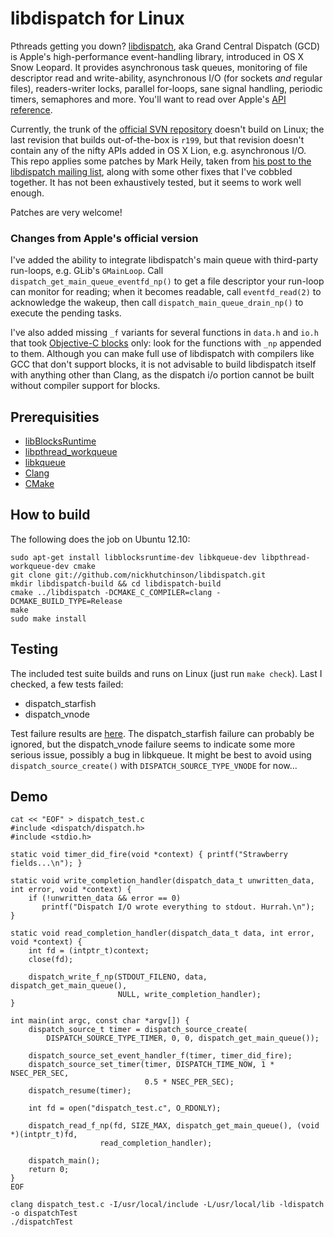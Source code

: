 libdispatch for Linux
=====================

Pthreads getting you down? [libdispatch](http://libdispatch.macosforge.org), aka Grand Central Dispatch (GCD) is Apple's high-performance event-handling library, introduced in OS X Snow Leopard. It provides asynchronous task queues, monitoring of file descriptor read and write-ability, asynchronous I/O (for sockets *and* regular files), readers-writer locks, parallel for-loops, sane signal handling, periodic timers, semaphores and more. You'll want to read over Apple's [API reference](http://developer.apple.com/library/ios/#documentation/Performance/Reference/GCD_libdispatch_Ref/Reference/reference.html).

Currently, the trunk of the [official SVN repository](http://libdispatch.macosforge.org/trac/browser) doesn't build on Linux; the last revision that builds out-of-the-box is `r199`, but that revision doesn't contain any of the nifty APIs added in OS X Lion, e.g. asynchronous I/O. This repo applies some patches by Mark Heily, taken from [his post to the libdispatch mailing list](http://lists.macosforge.org/pipermail/libdispatch-dev/2012-August/000676.html), along with some other fixes that I've cobbled together. It has not been exhaustively tested, but it seems to work well enough.

Patches are very welcome!

### Changes from Apple's official version
I've added the ability to integrate libdispatch's main queue with third-party run-loops, e.g. GLib's `GMainLoop`. Call `dispatch_get_main_queue_eventfd_np()` to get a file descriptor your run-loop can monitor for reading; when it becomes readable, call `eventfd_read(2)` to acknowledge the wakeup, then call `dispatch_main_queue_drain_np()` to execute the pending tasks.

I've also added missing `_f` variants for several functions in `data.h` and `io.h` that took [Objective-C blocks](http://developer.apple.com/library/ios/#documentation/cocoa/Conceptual/Blocks/Articles/00_Introduction.html) only: look for the functions with `_np` appended to them. Although you can make full use of libdispatch with compilers like GCC that don't support blocks, it is not advisable to build libdispatch itself with anything other than Clang, as the dispatch i/o portion cannot be built without compiler support for blocks.

Prerequisities
--------------
- [libBlocksRuntime](https://github.com/mheily/blocks-runtime)
- [libpthread_workqueue](https://github.com/mheily/libpwq)
- [libkqueue](https://github.com/mheily/libkqueue)
- [Clang](http://llvm.org)
- [CMake](http://cmake.org)

How to build
------------
The following does the job on Ubuntu 12.10:

    sudo apt-get install libblocksruntime-dev libkqueue-dev libpthread-workqueue-dev cmake
    git clone git://github.com/nickhutchinson/libdispatch.git
    mkdir libdispatch-build && cd libdispatch-build
    cmake ../libdispatch -DCMAKE_C_COMPILER=clang -DCMAKE_BUILD_TYPE=Release
    make
    sudo make install

Testing
-------
The included test suite builds and runs on Linux (just run `make check`). Last I checked, a few tests failed:

- dispatch_starfish
- dispatch_vnode

Test failure results are [here](https://gist.github.com/3903724). The dispatch_starfish failure can probably be ignored, but the dispatch_vnode failure seems to indicate some more serious issue, possibly a bug in libkqueue. It might be best to avoid using `dispatch_source_create()` with `DISPATCH_SOURCE_TYPE_VNODE` for now...

Demo
-------
    cat << "EOF" > dispatch_test.c
    #include <dispatch/dispatch.h>
    #include <stdio.h>

    static void timer_did_fire(void *context) { printf("Strawberry fields...\n"); }

    static void write_completion_handler(dispatch_data_t unwritten_data, int error, void *context) {
        if (!unwritten_data && error == 0)
           printf("Dispatch I/O wrote everything to stdout. Hurrah.\n");
    }

    static void read_completion_handler(dispatch_data_t data, int error, void *context) {
        int fd = (intptr_t)context;
        close(fd);
        
        dispatch_write_f_np(STDOUT_FILENO, data, dispatch_get_main_queue(),
                            NULL, write_completion_handler);
    }
     
    int main(int argc, const char *argv[]) {
        dispatch_source_t timer = dispatch_source_create(
            DISPATCH_SOURCE_TYPE_TIMER, 0, 0, dispatch_get_main_queue());

        dispatch_source_set_event_handler_f(timer, timer_did_fire);
        dispatch_source_set_timer(timer, DISPATCH_TIME_NOW, 1 * NSEC_PER_SEC,
                                  0.5 * NSEC_PER_SEC);
        dispatch_resume(timer);

        int fd = open("dispatch_test.c", O_RDONLY);

        dispatch_read_f_np(fd, SIZE_MAX, dispatch_get_main_queue(), (void *)(intptr_t)fd,
                        read_completion_handler);

        dispatch_main();
        return 0;
    }
    EOF

    clang dispatch_test.c -I/usr/local/include -L/usr/local/lib -ldispatch -o dispatchTest
    ./dispatchTest
